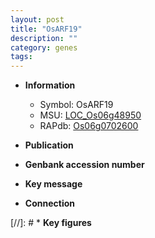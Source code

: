 ```yaml
---
layout: post
title: "OsARF19"
description: ""
category: genes
tags: 
---
```


* **Information**  
    + Symbol: OsARF19  
    + MSU: [LOC_Os06g48950](http://rice.uga.edu/cgi-bin/ORF_infopage.cgi?orf=LOC_Os06g48950)  
    + RAPdb: [Os06g0702600](http://rapdb.dna.affrc.go.jp/viewer/gbrowse_details/irgsp1?name=Os06g0702600)  

* **Publication**  

* **Genbank accession number**  

* **Key message**  

* **Connection**  

[//]: # * **Key figures**  


